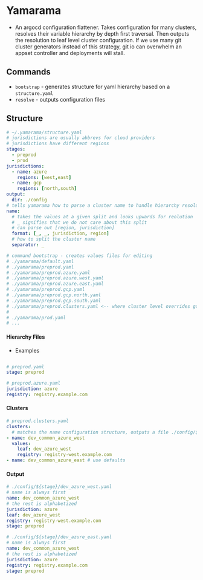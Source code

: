 # Yamarama
- An argocd configuration flattener. Takes configuration for many clusters, resolves their variable hierarchy by depth first traversal. Then outputs the resolution to leaf level cluster configuration. If we use many git cluster generators instead of this strategy, git io can overwhelm an appset controller and deployments will stall.

## Commands
- `bootstrap` - generates structure for yaml hierarchy based on a `structure.yaml`
- `resolve` - outputs configuration files

## Structure
```yaml
# ~/.yamarama/structure.yaml
# jurisdictions are usually abbrevs for cloud providers
# jurisdictions have different regions
stages:
  - preprod
  - prod
jurisdictions:
  - name: azure
    regions: [west,east]
  - name: gcp
    regions: [north,south]
output:
  dir: ./config
# tells yamarama how to parse a cluster name to handle hierarchy resolution
name:
  # takes the values at a given split and looks upwards for reolution
  # _ signifies that we do not care about this split
  # can parse out [region, jurisdiction]
  format: [_, _, jurisdiction, region]
  # how to split the cluster name
  separator: _

# command bootstrap - creates values files for editing
# ./yamarama/default.yaml
# ./yamarama/preprod.yaml
# ./yamarama/preprod.azure.yaml
# ./yamarama/preprod.azure.west.yaml
# ./yamarama/preprod.azure.east.yaml
# ./yamarama/preprod.gcp.yaml
# ./yamarama/preprod.gcp.north.yaml
# ./yamarama/preprod.gcp.south.yaml
# ./yamarama/preprod.clusters.yaml <-- where cluster level overrides go
#
# ./yamarama/prod.yaml
# ...

```
#### Hierarchy Files
- Examples
```yaml

# preprod.yaml
stage: preprod

# preprod.azure.yaml
jurisdiction: azure
registry: registry.example.com

```

#### Clusters
```yaml
# preprod.clusters.yaml
clusters:
  # matches the name configuration structure, outputs a file ./config/${stage}/${name}.yaml
- name: dev_common_azure_west
  values:
    leaf: dev_azure_west
    registry: registry-west.example.com
- name: dev_common_azure_east # use defaults
```

#### Output
```yaml
# ./config/${stage}/dev_azure_west.yaml
# name is always first
name: dev_common_azure_west
# the rest is alphabetized
jurisdiction: azure
leaf: dev_azure_west
registry: registry-west.example.com
stage: preprod

# ./config/${stage}/dev_azure_east.yaml
# name is always first
name: dev_common_azure_west
# the rest is alphabetized
jurisdiction: azure
registry: registry.example.com
stage: preprod
```

